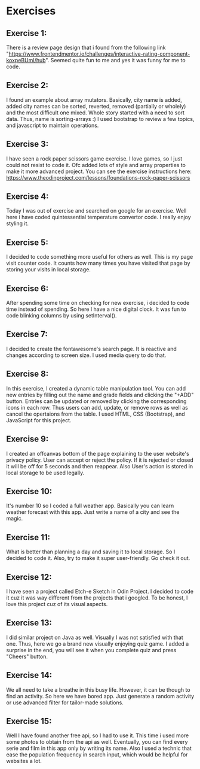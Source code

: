 # Exercises
## Exercise 1:
There is a review page design that i found from the following link "https://www.frontendmentor.io/challenges/interactive-rating-component-koxpeBUmI/hub".
Seemed quite fun to me and yes it was funny for me to code.
## Exercise 2:
I found an example about array mutators. 
Basically, city name is added, added city names can be sorted, reverted, removed (partially or wholely) and the most difficult one mixed. 
Whole story started with a need to sort data. Thus, name is sorting-arrays :)
I used bootstrap to review a few topics, and javascript to maintain operations.
## Exercise 3:
I have seen a rock paper scissors game exercise. I love games, so I just could not resist to code it. Ofc added lots of style and array properties to make it more advanced project. You can see the exercise instructions here: https://www.theodinproject.com/lessons/foundations-rock-paper-scissors
## Exercise 4:
Today I was out of exercise and searched on google for an exercise. Well here i have coded quintessential temperature convertor code. I really enjoy styling it.
## Exercise 5:
I decided to code something more useful for others as well. This is my page visit counter code. It counts how many times you have visited that page by storing your visits in local storage.
## Exercise 6:
After spending some time on checking for new exercise, i decided to code time instead of spending. So here I have a nice digital clock. It was fun to code blinking columns by using setInterval().
## Exercise 7:
I decided to create the fontawesome's search page. It is reactive and changes according to screen size. I used media query to do that.
## Exercise 8:
In this exercise, I created a dynamic table manipulation tool. You can add new entries by filling out the name and grade fields and clicking the "+ADD" button. Entries can be updated or removed by clicking the corresponding icons in each row. Thus users can add, update, or remove rows as well as cancel the opertaions from the table. I used HTML, CSS (Bootstrap), and JavaScript for this project. 
## Exercise 9: 
I created an offcanvas bottom of the page explaining to the user website's privacy policy. User can accept or reject the policy. If it is rejected or closed it will be off for 5 seconds and then reappear. Also User's action is stored in local storage to be used legally. 
## Exercise 10:
It's number 10 so I coded a full weather app. Basically you can learn weather forecast with this app. Just write a name of a city and see the magic. 
## Exercise 11:
What is better than planning a day and saving it to local storage. So I decided to code it. Also, try to make it super user-friendly. Go check it out.
## Exercise 12:
I have seen a project called Etch-e Sketch in Odin Project. I decided to code it cuz it was way different from the projects that i googled. To be honest, I love this project cuz of its visual aspects.
## Exercise 13:
I did similar project on Java as well. Visually I was not satisfied with that one. Thus, here we go a brand new visually enjoying quiz game. I added a surprise in the end, you will see it when you complete quiz and press "Cheers" button.
## Exercise 14:
We all need to take a breathe in this busy life. However, it can be though to find an activity. So here we have bored app. Just generate a random activity or use advanced filter for tailor-made solutions. 
## Exercise 15:
Well I have found another free api, so I had to use it. This time i used more some photos to obtain from the api as well. Eventually, you can find every serie and film in this app only by writing its name. Also I used a technic that ease the population frequency in search input, which would be helpful for websites a lot.
